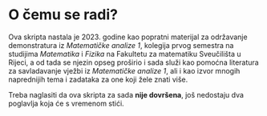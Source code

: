 # O čemu se radi?
Ova skripta nastala je 2023. godine kao popratni materijal za održavanje demonstratura iz _Matematičke analize 1_, kolegija prvog semestra na
studijima _Matematika_ i _Fizika_ na Fakultetu za matematiku Sveučilišta u Rijeci, a od tada se njezin opseg proširio i sada služi kao pomoćna
literatura za savladavanje vježbi iz _Matematičke analize 1_, ali i kao izvor mnogih naprednijih tema i zadataka za one koji žele znati više.

Treba naglasiti da ova skripta za sada **nije dovršena**, još nedostaju dva poglavlja koja će s vremenom stići.
